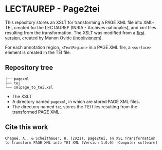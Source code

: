 # LECTAUREP - Page2tei 

This repository stores an XSLT for transforming a PAGE XML file into XML-TEI, created for the LECTAUREP (INRIA - Archives nationales), and xml files resulting from the transformation. The XSLT was modified from a [first version](https://github.com/inoblivionem/xslt-playground/blob/main/xmlpage_to_tei/xmlpage_to_tei.xsl), created by Manon Ovide ([inoblivionem](https://github.com/inoblivionem/xslt-playground)).

For each annotation region, `<TextRegion>` in a PAGE XML file, a `<surface>` element is created in the TEI file.

## Repository tree

```
├── pagexml
├── tei
└── xmlpage_to_tei.xsl
```

* The XSLT 
* A directory named `pagexml`, in which are stored PAGE XML files.
* The directory named `tei` stores the TEI files resulting from the transformed PAGE XML.

## Cite this work

```
Chagué, A., & Scheithauer, H. (2021). page2tei, an XSL Transformation to transform PAGE XML into TEI XML (Version 1.0.0) [Computer software]
```